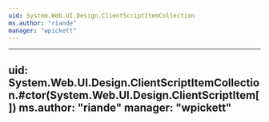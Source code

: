 ```yaml
---
uid: System.Web.UI.Design.ClientScriptItemCollection
ms.author: "riande"
manager: "wpickett"
---
```


---
uid: System.Web.UI.Design.ClientScriptItemCollection.#ctor(System.Web.UI.Design.ClientScriptItem[])
ms.author: "riande"
manager: "wpickett"
---
